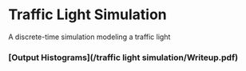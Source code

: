 # Traffic Light Simulation
A discrete-time simulation modeling a traffic light

### [Output Histograms](/traffic light simulation/Writeup.pdf)
